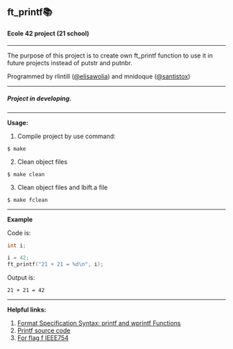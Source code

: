 ## ft_printf📚

#### Ecole 42 project (21 school) 

------

The purpose of this project is to create own ft_printf function to use it in future projects instead of putstr and putnbr.

Programmed by rlintill ([@elisawolia](https://github.com/elisawolia)) and mnidoque ([@santistox](https://github.com/elisawolia))

------

##### Project in developing.

------

**Usage:**

1. Compile project by use command:

```
$ make
```

2. Clean object files

```
$ make clean
```

3. Clean object files and lbift.a file

```
$ make fclean
```
------

**Example**

Code is:

```c
int i;

i = 42;
ft_printf("21 + 21 = %d\n", i);
```

Output is:

`21 + 21 = 42`

------

**Helpful links:**

1. [Format Specification Syntax: printf and wprintf Functions](https://docs.microsoft.com/en-us/cpp/c-runtime-library/format-specification-syntax-printf-and-wprintf-functions?view=vs-2019)
2. [Printf source code](https://sourceware.org/git/?p=glibc.git;a=blob;f=stdio-common/printf_fp.c;h=e9ff1684ce2c3157429016a3dc0a87e901ef9fdc;hb=3321010338384ecdc6633a8b032bb0ed6aa9b19a)
3. [For flag f IEEE754](https://www.softelectro.ru/ieee754.html)
